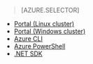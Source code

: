 > [AZURE.SELECTOR]
- [Portal (Linux cluster)](/documentation/articles/hdinsight-administer-use-portal-linux/)
- [Portal (Windows cluster)](/documentation/articles/hdinsight-administer-use-management-portal/)
- [Azure CLI](/documentation/articles/hdinsight-administer-use-command-line/)
- [Azure PowerShell](/documentation/articles/hdinsight-administer-use-powershell/)
- [.NET SDK](/documentation/articles/hdinsight-administer-use-dotnet-sdk/)

<!---HONumber=74-->